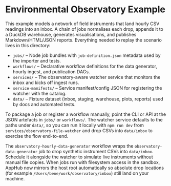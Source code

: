 # Environmental Observatory Example

This example models a network of field instruments that land hourly CSV readings into an inbox. A chain of jobs normalises each drop, appends it to a DuckDB warehouse, generates visualisations, and publishes Markdown/HTML/JSON reports. Everything needed to replay the scenario lives in this directory:

- `jobs/` – Node job bundles with `job-definition.json` metadata used by the importer and tests.
- `workflows/` – Declarative workflow definitions for the data generator, hourly ingest, and publication DAGs.
- `services/` – The observatory-aware watcher service that monitors the inbox and kicks off ingest runs.
- `service-manifests/` – Service manifest/config JSON for registering the watcher with the catalog.
- `data/` – Fixture dataset (inbox, staging, warehouse, plots, reports) used by docs and automated tests.

To package a job or register a workflow manually, point the CLI or API at the JSON artefacts in `jobs/` or `workflows/`. The watcher service defaults to the paths under `data/`, so you can run it locally with `npm run dev` from `services/observatory-file-watcher` and drop CSVs into `data/inbox` to exercise the flow end-to-end.

The `observatory-hourly-data-generator` workflow wraps the `observatory-data-generator` job to drop synthetic instrument CSVs into `data/inbox`. Schedule it alongside the watcher to simulate live instruments without manual file copies. When jobs run with filesystem access in the sandbox, AppHub now mirrors the host root automatically so absolute drop locations (for example `/Users/bene/work/observatory/inbox`) still land on your machine.
